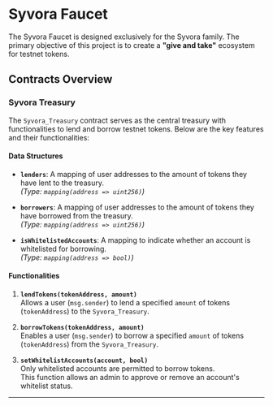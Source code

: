 # Syvora Faucet

The Syvora Faucet is designed exclusively for the Syvora family. The primary objective of this project is to create a **"give and take"** ecosystem for testnet tokens.

## Contracts Overview

### **Syvora Treasury**
The `Syvora_Treasury` contract serves as the central treasury with functionalities to lend and borrow testnet tokens. Below are the key features and their functionalities:

#### **Data Structures**
- **`lenders`**: A mapping of user addresses to the amount of tokens they have lent to the treasury.  
  *(Type: `mapping(address => uint256)`)*

- **`borrowers`**: A mapping of user addresses to the amount of tokens they have borrowed from the treasury.  
  *(Type: `mapping(address => uint256)`)*

- **`isWhitelistedAccounts`**: A mapping to indicate whether an account is whitelisted for borrowing.  
  *(Type: `mapping(address => bool)`)*


#### **Functionalities**
1. **`lendTokens(tokenAddress, amount)`**  
   Allows a user (`msg.sender`) to lend a specified `amount` of tokens (`tokenAddress`) to the `Syvora_Treasury`.

2. **`borrowTokens(tokenAddress, amount)`**  
   Enables a user (`msg.sender`) to borrow a specified `amount` of tokens (`tokenAddress`) from the `Syvora_Treasury`.

3. **`setWhitelistAccounts(account, bool)`**  
   Only whitelisted accounts are permitted to borrow tokens.  
   This function allows an admin to approve or remove an account's whitelist status.

---
